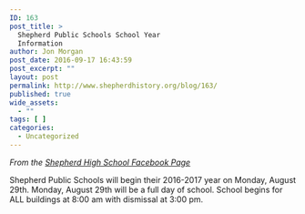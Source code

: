 ```yaml
---
ID: 163
post_title: >
  Shepherd Public Schools School Year
  Information
author: Jon Morgan
post_date: 2016-09-17 16:43:59
post_excerpt: ""
layout: post
permalink: http://www.shepherdhistory.org/blog/163/
published: true
wide_assets:
  - ""
tags: [ ]
categories:
  - Uncategorized
---
```

<em>From the <a class="c5" href="https://www.google.com/url?q=https://www.facebook.com/shepherdmihs/posts/506467516215005&amp;sa=D&amp;ust=1471647703097000&amp;usg=AFQjCNHHFdhJQMwzIG9yVanFIXvGEmoTQw">Shepherd High School Facebook Page</a></em>

Shepherd Public Schools will begin their 2016-2017 year on Monday, August 29th. Monday, August 29th will be a full day of school.
School begins for ALL buildings at 8:00 am with dismissal at 3:00 pm.